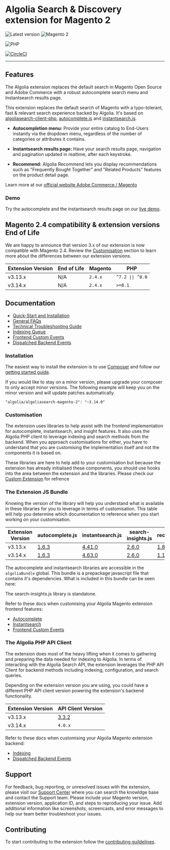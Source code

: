 Algolia Search & Discovery extension for Magento 2
==================================================

![Latest version](https://img.shields.io/badge/latest-3.13.5-green)
![Magento 2](https://img.shields.io/badge/Magento-2.4.x-orange)

![PHP](https://img.shields.io/badge/PHP-8.1%2C8.2%2C8.3-blue)

[![CircleCI](https://circleci.com/gh/algolia/algoliasearch-magento-2/tree/master.svg?style=svg)](https://circleci.com/gh/algolia/algoliasearch-magento-2/tree/master)

-------

## Features

The Algolia extension replaces the default search in Magento Open Source and Adobe Commerce with a robust autocomplete search menu and Instantsearch results page.

This extension replaces the default search of Magento with a typo-tolerant, fast & relevant search experience backed by Algolia. It's based on [algoliasearch-client-php](https://github.com/algolia/algoliasearch-client-php), [autocomplete.js](https://github.com/algolia/autocomplete.js) and [instantsearch.js](https://github.com/algolia/instantsearch.js).

- **Autocompletion menu:** Provide your entire catalog to End-Users instantly via the dropdown menu, regardless of the number of categories or attributes it contains.

- **Instantsearch results page:** Have your search results page, navigation and pagination updated in realtime, after each keystroke.

- **Recommend:** Algolia Recommend lets you display recommendations such as "Frequently Bought Together" and "Related Products" features on the product detail page.

Learn more at our [official website Adobe Commerce / Magento](https://www.algolia.com/search-solutions/adobe-commerce-magento/)

### Demo

Try the autocomplete and the instantsearch results page on our [live demo](https://magento2.algolia.com).


## Magento 2.4 compatibility & extension versions End of Life

We are happy to announce that version 3.x of our extension is now compatible with Magento 2.4. Review the [Customisation](https://github.com/algolia/algoliasearch-magento-2#customisation) section to learn more about the differences between our extension versions.

| Extension Version | End of Life | Magento  | PHP |
|-------------------| --- |----------| ---------|
| v3.13.x           | N/A | `2.4.x` | `^7.2 \|\| ^8.0` |
| v3.14.x           | N/A | `2.4.x` | `>=8.1` |

## Documentation

- [Quick-Start and Installation](https://www.algolia.com/doc/integration/magento-2/getting-started/quick-start/)
- [General FAQs](https://www.algolia.com/doc/integration/magento-2/troubleshooting/general-faq/)
- [Technical Troubleshooting Guide](https://www.algolia.com/doc/integration/magento-2/troubleshooting/technical-troubleshooting/)
- [Indexing Queue](https://www.algolia.com/doc/integration/magento-2/how-it-works/indexing-queue/)
- [Frontend Custom Events](https://www.algolia.com/doc/integration/magento-2/customize/custom-front-end-events/)
- [Dispatched Backend Events](https://www.algolia.com/doc/integration/magento-2/customize/custom-back-end-events/)


### Installation

The easiest way to install the extension is to use [Composer](https://getcomposer.org/) and follow our [getting started guide](https://www.algolia.com/doc/integration/magento-2/getting-started/quick-start/).

If you would like to stay on a minor version, please upgrade your composer to only accept minor versions. The following example will keep you on the minor version and will update patches automatically.

`"algolia/algoliasearch-magento-2": "~3.14.0"`

### Customisation

The extension uses libraries to help assist with the frontend implementation for autocomplete, instantsearch, and insight features. It also uses the Algolia PHP client to leverage indexing and search methods from the backend. When you approach customisations for either, you have to understand that you are customising the implementation itself and not the components it is based on.

These libraries are here to help add to your customisation but because the extension has already initialised these components, you should use hooks into the area between the extension and the libraries.
Please check our [Custom Extension](https://github.com/algolia/algoliasearch-custom-algolia-magento-2) for refrence 

### The Extension JS Bundle

Knowing the version of the library will help you understand what is available in these libraries for you to leverage in terms of customisation. This table will help you determine which documentation to reference when you start working on your customisation.

| Extension Version | 	autocomplete.js                                                  | instantsearch.js                                                   | search-insights.js | recommend.js                                                |
|-------------------|-------------------------------------------------------------------|--------------------------------------------------------------------| --- |-------------------------------------------------------------|
| v3.13.x           | [1.6.3](https://github.com/algolia/autocomplete.js/tree/v1.6.3)   | [4.41.0](https://github.com/algolia/instantsearch.js/tree/v4.41.0) | [2.6.0](https://github.com/algolia/search-insights.js/tree/v2.6.0) | [1.8.0](https://github.com/algolia/recommend/tree/v1.8.0)   |
| v3.14.x           | [1.6.3](https://github.com/algolia/autocomplete.js/tree/v1.6.3)   | [4.63.0](https://github.com/algolia/instantsearch/tree/instantsearch.js%404.63.0) | [2.6.0](https://github.com/algolia/search-insights.js/tree/v2.6.0) | [1.15.0](https://github.com/algolia/recommend/tree/v1.15.0) |

The autocomplete and instantsearch libraries are accessible in the `algoliaBundle` global. This bundle is a prepackage javascript file that contains it's dependencies. What is included in this bundle can be seen here:

The search-insights.js library is standalone.

Refer to these docs when customising your Algolia Magento extension frontend features:
 - [Autocomplete](https://www.algolia.com/doc/integration/magento-2/customize/autocomplete-menu/)
 - [Instantsearch](https://www.algolia.com/doc/integration/magento-2/customize/instant-search-page/)
 - [Frontend Custom Events](https://www.algolia.com/doc/integration/magento-2/customize/custom-front-end-events/)

### The Algolia PHP API Client

The extension does most of the heavy lifting when it comes to gathering and preparing the data needed for indexing to Algolia. In terms of interacting with the Algolia Search API, the extension leverages the PHP API Client for backend methods including indexing, configuration, and search queries.

Depending on the extension version you are using, you could have a different PHP API client version powering the extension's backend functionality.

| Extension Version | API Client Version     |
|-------------------|------------------------|
| v3.13.x           | [3.3.2](https://github.com/algolia/algoliasearch-client-php/tree/3.3.2)           |         
| v3.14.x           | `4.0.x`                |

Refer to these docs when customising your Algolia Magento extension backend:
- [Indexing](https://www.algolia.com/doc/integration/magento-2/how-it-works/indexing/)
- [Dispatched Backend Events](https://www.algolia.com/doc/integration/magento-2/customize/custom-back-end-events/)

## Support

For feedback, bug reporting, or unresolved issues with the extension, please visit our [Support Center](https://support.algolia.com/hc/en-us/) where you can search the knowldge base and contact the Support team. Please include your Magento version, extension version, application ID, and steps to reproducing your issue. Add additional information like screenshots, screencasts, and error messages to help our team better troubleshoot your issues.

## Contributing

To start contributing to the extension follow the [contributing guildelines](.github/CONTRIBUTING.md).

